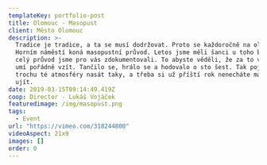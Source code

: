 ```yaml
---
templateKey: portfolio-post
title: Olomouc - Masopust
client: Město Olomouc
description: >-
  Tradice je tradice, a ta se musí dodržovat. Proto se každoročně na olomouckém
  Horním náměstí koná masopustní průvod. Letos jsme měli šanci u toho být i my a
  celý průvod jsme pro vás zdokumentovali. To abyste věděli, že za to v Olomouci
  umí pořádně vzít. Tančilo se, hrálo se a hodovalo o sto šest. Tak pojďte
  trochu té atmosféry nasát taky, a třeba si už příští rok nenecháte masopust
  ujít.
date: 2019-03-15T09:14:49.419Z
coop: Director - Lukáš Vojáček
featuredimage: /img/masopust.png
tags:
  - Event
url: "https://vimeo.com/318244800"
videoAspect: 21x9
images: []
order: 0
---
```

